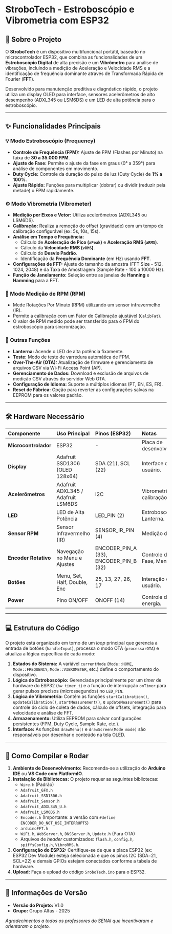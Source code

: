 # StroboTech - Estroboscópio e Vibrometria com ESP32

## 🎯 Sobre o Projeto

O **StroboTech** é um dispositivo multifuncional portátil, baseado no microcontrolador ESP32, que combina as funcionalidades de um **Estroboscópio Digital** de alta precisão e um **Vibrômetro** para análise de vibrações, incluindo a medição de Aceleração e Velocidade RMS e a identificação de frequência dominante através de Transformada Rápida de Fourier (**FFT**).

Desenvolvido para manutenção preditiva e diagnóstico rápido, o projeto utiliza um display OLED para interface, sensores acelerômetros de alto desempenho (ADXL345 ou LSM6DS) e um LED de alta potência para o estroboscópio.

---

## ✨ Funcionalidades Principais

### 💡 Modo Estroboscópio (Frequency)
* **Controle de Frequência (FPM):** Ajuste de FPM (Flashes por Minuto) na faixa de **30 a 35.000 FPM**.
* **Ajuste de Fase:** Permite o ajuste da fase em graus (0° a 359°) para análise de componentes em movimento.
* **Duty Cycle:** Controle da duração do pulso de luz (Duty Cycle) de **1% a 100%**.
* **Ajuste Rápido:** Funções para multiplicar (dobrar) ou dividir (reduzir pela metade) o FPM rapidamente.

### ⚙️ Modo Vibrometria (Vibrometer)
* **Medição por Eixos e Vetor:** Utiliza acelerômetros (ADXL345 ou LSM6DS).
* **Calibração:** Realiza a remoção do offset (gravidade) com um tempo de calibração configurável (ex: 5s, 10s, 15s).
* **Análise em Tempo e Frequência:**
    * Cálculo de **Aceleração de Pico (`aPeak`)** e **Aceleração RMS (`aRMS`)**.
    * Cálculo da **Velocidade RMS (`vRMS`)**.
    * Cálculo do **Desvio Padrão**.
    * Identificação da **Frequência Dominante** (em Hz) usando **FFT**.
* **Configurações de FFT:** Ajuste do tamanho da amostra (FFT Size - 512, 1024, 2048) e da Taxa de Amostragem (Sample Rate - 100 a 10000 Hz).
* **Função de Janelamento:** Seleção entre as janelas de **Hanning** e **Hamming** para a FFT.

### 🔄 Modo Medição de RPM (RPM)
* Mede Rotações Por Minuto (RPM) utilizando um sensor infravermelho (IR).
* Permite a calibração com um Fator de Calibração ajustável (`CalibFat`).
* O valor de RPM medido pode ser transferido para o FPM do estroboscópio para sincronização.

### 🔦 Outras Funções
* **Lanterna:** Acende o LED de alta potência fixamente.
* **Teste:** Modo de teste de varredura automática de FPM.
* **Over-The-Air (OTA):** Atualização de firmware e gerenciamento de arquivos CSV via Wi-Fi Access Point (AP).
* **Gerenciamento de Dados:** Download e exclusão de arquivos de medição CSV através do servidor Web OTA.
* **Configuração de Idioma:** Suporte a múltiplos idiomas (PT, EN, ES, FR).
* **Reset de Fábrica:** Opção para reverter as configurações salvas na EEPROM para os valores padrão.

---

## 🛠️ Hardware Necessário

| Componente | Uso Principal | Pinos (ESP32) | Notas |
| :--- | :--- | :--- | :--- |
| **Microcontrolador** | ESP32 | - | Placa de desenvolvimento. |
| **Display** | Adafruit SSD1306 (OLED 128x64) | SDA (21), SCL (22) | Interface de usuário. |
| **Acelerômetros** | Adafruit ADXL345 / Adafruit LSM6DS | I2C | Vibrometria e calibração. |
| **LED** | LED de Alta Potência | LED_PIN (2) | Estroboscópio / Lanterna. |
| **Sensor RPM** | Sensor Infravermelho (IR) | SENSOR_IR_PIN (4) | Medição de RPM. |
| **Encoder Rotativo** | Navegação no Menu e Ajustes | ENCODER_PIN_A (33), ENCODER_PIN_B (32) | Controle de FPM, Fase, Menu etc. |
| **Botões** | Menu, Set, Half, Double, Enc | 25, 13, 27, 26, 17 | Interação do usuário. |
| **Power** | Pino ON/OFF | ONOFF (14) | Controle de energia. |

---

## 💻 Estrutura do Código

O projeto está organizado em torno de um *loop* principal que gerencia a entrada de botões (`handleInput`), processa o modo OTA (`processarOTA`) e atualiza a lógica específica de cada modo:

1.  **Estados do Sistema:** A variável `currentMode` (`Mode::HOME`, `Mode::FREQUENCY`, `Mode::VIBROMETER`, etc.) define o comportamento do dispositivo.
2.  **Lógica do Estroboscópio:** Gerenciada principalmente por um *timer* de hardware do ESP32 (`hw_timer_t`) e a função de interrupção `onTimer` para gerar pulsos precisos (microssegundos) no `LED_PIN`.
3.  **Lógica de Vibrometria:** Contém as funções `startCalibration()`, `updateCalibration()`, `startMeasurement()`, e `updateMeasurement()` para controle do ciclo de coleta de dados, cálculo de offsets, integração para velocidade e análise de FFT.
4.  **Armazenamento:** Utiliza EEPROM para salvar configurações persistentes (FPM, Duty Cycle, Sample Rate, etc.).
5.  **Interface:** As funções `drawMenu()` e `drawScreen(Mode mode)` são responsáveis por desenhar o conteúdo na tela OLED.

---

## 🚀 Como Compilar e Rodar

1.  **Ambiente de Desenvolvimento:** Recomenda-se a utilização do **Arduino IDE** ou **VS Code com PlatformIO**.
2.  **Instalação de Bibliotecas:** O projeto requer as seguintes bibliotecas:
    * `Wire.h` (Padrão)
    * `Adafruit_GFX.h`
    * `Adafruit_SSD1306.h`
    * `Adafruit_Sensor.h`
    * `Adafruit_ADXL345_U.h`
    * `Adafruit_LSM6DS.h`
    * `Encoder.h` (Importante: a versão com `#define ENCODER_DO_NOT_USE_INTERRUPTS`)
    * `arduinoFFT.h`
    * `WiFi.h`, `WebServer.h`, `DNSServer.h`, `Update.h` (Para OTA)
    * Arquivos de *header* customizados: `flash.h`, `config.h`, `spiffsConfig.h`, `VibroRMS.h`.
3.  **Configuração do ESP32:** Certifique-se de que a placa ESP32 (ex: ESP32 Dev Module) esteja selecionada e que os pinos I2C (SDA=21, SCL=22) e demais GPIOs estejam conectados conforme a tabela de hardware.
4.  **Upload:** Faça o upload do código `SroboTech.ino` para o ESP32.

---

## 📄 Informações de Versão

* **Versão do Projeto:** V1.0
* **Grupo:** Grupo Alfas - 2025

*Agradecimentos a todos os professores do SENAI que incentivaram e orientaram o projeto.*
